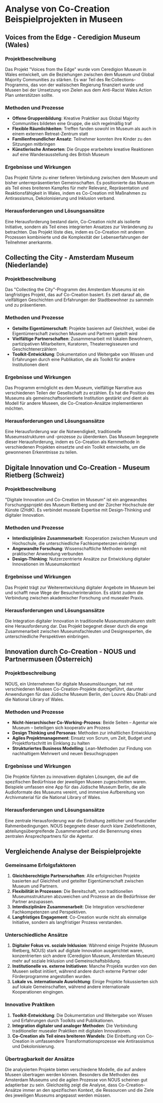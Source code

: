 # Analyse von Co-Creation Beispielprojekten in Museen

## Voices from the Edge - Ceredigion Museum (Wales)

### Projektbeschreibung
Das Projekt "Voices from the Edge" wurde vom Ceredigion Museum in Wales entwickelt, um die Beziehungen zwischen dem Museum und Global Majority Communities zu stärken. Es war Teil des Re:Collections-Programms, das von der walisischen Regierung finanziert wurde und Museen bei der Umsetzung von Zielen aus dem Anti-Racist Wales Action Plan unterstützen sollte.

### Methoden und Prozesse
- **Offene Gruppenbildung**: Kreative Praktiker aus Global Majority Communities bildeten eine Gruppe, die sich regelmäßig traf
- **Flexible Räumlichkeiten**: Treffen fanden sowohl im Museum als auch in einem externen Retreat-Zentrum statt
- **Familienfreundlicher Ansatz**: Teilnehmer konnten ihre Kinder zu den Sitzungen mitbringen
- **Künstlerische Antworten**: Die Gruppe erarbeitete kreative Reaktionen auf eine Wanderausstellung des British Museum

### Ergebnisse und Wirkungen
Das Projekt führte zu einer tieferen Verbindung zwischen dem Museum und bisher unterrepräsentierten Gemeinschaften. Es positionierte das Museum als Teil eines breiteren Kampfes für mehr Relevanz, Repräsentation und Reaktionsfähigkeit in Wales, indem es Co-Creation mit Maßnahmen zu Antirassismus, Dekolonisierung und Inklusion verband.

### Herausforderungen und Lösungsansätze
Eine Herausforderung bestand darin, Co-Creation nicht als isolierte Initiative, sondern als Teil eines integrierten Ansatzes zur Veränderung zu betrachten. Das Projekt löste dies, indem es Co-Creation mit anderen Prozessen kombinierte und die Komplexität der Lebenserfahrungen der Teilnehmer anerkannte.

## Collecting the City - Amsterdam Museum (Niederlande)

### Projektbeschreibung
Das "Collecting the City"-Programm des Amsterdam Museums ist ein langfristiges Projekt, das auf Co-Creation basiert. Es zielt darauf ab, die vielfältigen Geschichten und Erfahrungen der Stadtbewohner zu sammeln und zu präsentieren.

### Methoden und Prozesse
- **Geteilte Eigentümerschaft**: Projekte basieren auf Gleichheit, wobei die Eigentümerschaft zwischen Museum und Partnern geteilt wird
- **Vielfältige Partnerschaften**: Zusammenarbeit mit lokalen Bewohnern, partizipativen Mitarbeitern, Kuratoren, Theaterregisseuren und Geschichtenerzählern
- **Toolkit-Entwicklung**: Dokumentation und Weitergabe von Wissen und Erfahrungen durch eine Publikation, die als Toolkit für andere Institutionen dient

### Ergebnisse und Wirkungen
Das Programm ermöglicht es dem Museum, vielfältige Narrative aus verschiedenen Teilen der Gesellschaft zu erzählen. Es hat die Position des Museums als gemeinschaftsorientierte Institution gestärkt und dient als Modell für andere Museen, die Co-Creation-Ansätze implementieren möchten.

### Herausforderungen und Lösungsansätze
Eine Herausforderung war die Notwendigkeit, traditionelle Museumsstrukturen und -prozesse zu überdenken. Das Museum begegnete dieser Herausforderung, indem es Co-Creation als Kernmethode in verschiedenen Projekten einsetzte und ein Toolkit entwickelte, um die gewonnenen Erkenntnisse zu teilen.

## Digitale Innovation und Co-Creation - Museum Rietberg (Schweiz)

### Projektbeschreibung
"Digitale Innovation und Co-Creation im Museum" ist ein angewandtes Forschungsprojekt des Museum Rietberg und der Zürcher Hochschule der Künste (ZHdK). Es verbindet museale Expertise mit Design-Thinking und digitaler Innovation.

### Methoden und Prozesse
- **Interdisziplinäre Zusammenarbeit**: Kooperation zwischen Museum und Hochschule, die unterschiedliche Fachkompetenzen einbringt
- **Angewandte Forschung**: Wissenschaftliche Methoden werden mit praktischer Anwendung verbunden
- **Design-Thinking**: Nutzerzentrierte Ansätze zur Entwicklung digitaler Innovationen im Museumskontext

### Ergebnisse und Wirkungen
Das Projekt trägt zur Weiterentwicklung digitaler Angebote im Museum bei und schafft neue Wege der Besucherinteraktion. Es stärkt zudem die Verbindung zwischen akademischer Forschung und musealer Praxis.

### Herausforderungen und Lösungsansätze
Die Integration digitaler Innovation in traditionelle Museumsstrukturen stellt eine Herausforderung dar. Das Projekt begegnet dieser durch die enge Zusammenarbeit zwischen Museumsfachleuten und Designexperten, die unterschiedliche Perspektiven einbringen.

## Innovation durch Co-Creation - NOUS und Partnermuseen (Österreich)

### Projektbeschreibung
NOUS, ein Unternehmen für digitale Museumslösungen, hat mit verschiedenen Museen Co-Creation-Projekte durchgeführt, darunter Anwendungen für das Jüdische Museum Berlin, den Louvre Abu Dhabi und die National Library of Wales.

### Methoden und Prozesse
- **Nicht-hierarchischer Co-Working-Prozess**: Beide Seiten – Agentur wie Museum – beteiligen sich kooperativ am Prozess
- **Design Thinking und Personas**: Methoden zur inhaltlichen Entwicklung
- **Agiles Projektmanagement**: Einsatz von Scrum, um Zeit, Budget und Projektfortschritt im Einklang zu halten
- **Strukturiertes Business Modelling**: Lean-Methoden zur Findung von nachhaltigem Mehrwert und neuen Besuchsgruppen

### Ergebnisse und Wirkungen
Die Projekte führten zu innovativen digitalen Lösungen, die auf die spezifischen Bedürfnisse der jeweiligen Museen zugeschnitten waren. Beispiele umfassen eine App für das Jüdische Museum Berlin, die alle Audioformate des Museums vereint, und immersive Aufbereitung von Archivmaterial für die National Library of Wales.

### Herausforderungen und Lösungsansätze
Eine zentrale Herausforderung war die Einhaltung zeitlicher und finanzieller Rahmenbedingungen. NOUS begegnete dieser durch klare Zieldefinitionen, abteilungsübergreifende Zusammenarbeit und die Benennung eines zentralen Ansprechpartners für die Agentur.

## Vergleichende Analyse der Beispielprojekte

### Gemeinsame Erfolgsfaktoren
1. **Gleichberechtigte Partnerschaften**: Alle erfolgreichen Projekte basierten auf Gleichheit und geteilter Eigentümerschaft zwischen Museum und Partnern.
2. **Flexibilität in Prozessen**: Die Bereitschaft, von traditionellen Museumsstrukturen abzuweichen und Prozesse an die Bedürfnisse der Partner anzupassen.
3. **Interdisziplinäre Zusammenarbeit**: Die Integration verschiedener Fachkompetenzen und Perspektiven.
4. **Langfristiges Engagement**: Co-Creation wurde nicht als einmalige Initiative, sondern als langfristiger Prozess verstanden.

### Unterschiedliche Ansätze
1. **Digitaler Fokus vs. soziale Inklusion**: Während einige Projekte (Museum Rietberg, NOUS) stark auf digitale Innovation ausgerichtet waren, konzentrierten sich andere (Ceredigion Museum, Amsterdam Museum) mehr auf soziale Inklusion und Gemeinschaftsbildung.
2. **Institutionelle vs. externe Initiativen**: Manche Projekte wurden von den Museen selbst initiiert, während andere durch externe Partner oder Förderprogramme angestoßen wurden.
3. **Lokale vs. internationale Ausrichtung**: Einige Projekte fokussierten sich auf lokale Gemeinschaften, während andere internationale Kooperationen eingingen.

### Innovative Praktiken
1. **Toolkit-Entwicklung**: Die Dokumentation und Weitergabe von Wissen und Erfahrungen durch Toolkits und Publikationen.
2. **Integration digitaler und analoger Methoden**: Die Verbindung traditioneller musealer Praktiken mit digitalen Innovationen.
3. **Co-Creation als Teil eines breiteren Wandels**: Die Einbettung von Co-Creation in umfassendere Transformationsprozesse wie Antirassismus und Dekolonisierung.

### Übertragbarkeit der Ansätze
Die analysierten Projekte bieten verschiedene Modelle, die auf andere Museen übertragen werden können. Besonders die Methoden des Amsterdam Museums und die agilen Prozesse von NOUS scheinen gut adaptierbar zu sein. Gleichzeitig zeigt die Analyse, dass Co-Creation-Ansätze immer an den spezifischen Kontext, die Ressourcen und die Ziele des jeweiligen Museums angepasst werden müssen.
